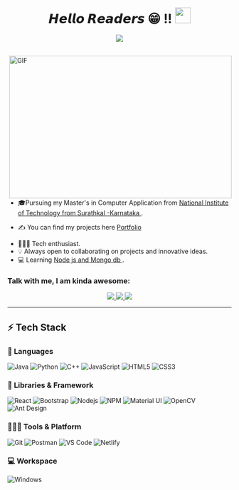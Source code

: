 <h1 align="center"><b>𝙃𝙚𝙡𝙡𝙤 𝙍𝙚𝙖𝙙𝙚𝙧𝙨  😁 !!  </b><img src="https://media.giphy.com/media/hvRJCLFzcasrR4ia7z/giphy.gif" width="35"></h1>

<p align="center">
  <a href="https://github.com/DenverCoder1/readme-typing-svg"><img src="https://readme-typing-svg.herokuapp.com?font=Time+New+Roman&color=darkblue&size=25&center=true&vCenter=true&width=600&height=100&lines=Hey+There+!+Nidhi+Verma+this+side..&hearts;++;Tech-Enthusiast+and+Web-Developer,;Computer+Science+Student,;Active+Learner,;Love+to+learn+new+stuffs..<3"></a>
</p>

<br>

<img align="right" alt="GIF" src="https://github.com/arsentieva/arsentieva/blob/main/code.gif?raw=true" width="500" height="320" />

* 🎓Pursuing my Master's in Computer Application from [National Institute of Technology from Surathkal -Karnataka ](https://www.nitk.ac.in/). 
- ✍ You can find my projects here [Portfolio](https://nidhiverma-828.netlify.app/)
* 🧑🏻‍💻 Tech enthusiast. 
* 💡 Always open to collaborating on projects and innovative ideas. 
* 💻 Learning [Node js and Mongo db ]().

### Talk with me, I am kinda awesome:

<p align="center">
	<a href="https://www.linkedin.com/in/nidhi-verma-9ab11116a/">
		<img src="https://img.shields.io/badge/LinkedIn-0077B5?style=for-the-badge&logo=linkedin&logoColor=white" />
	</a>

   <a href="https://nidhiverma-828.netlify.app/">
		<img src="https://img.shields.io/badge/portfolio-1AA260?style=for-the-badge&logo=About.me&logoColor=white" />
	</a>
	
   <a href="mailto:nidhivermaa91@gmail.com">
		<img src="https://img.shields.io/badge/Gmail-D14836?style=for-the-badge&logo=gmail&logoColor=white" />
	</a>
</p>

---

## ⚡ Tech Stack

### 🚀 Languages

![Java](https://img.shields.io/badge/Java-ED8B00?style=for-the-badge&logo=java&logoColor=white)
![Python](https://img.shields.io/badge/Python-FFD43B?style=for-the-badge&logo=python&logoColor=306998)
![C++](https://img.shields.io/badge/C%2B%2B-00599C?style=for-the-badge&logo=c%2B%2B&logoColor=white)
![JavaScript](https://img.shields.io/badge/JavaScript-323330?style=for-the-badge&logo=javascript&logoColor=F7DF1E)
![HTML5](https://img.shields.io/badge/HTML5-E34F26?style=for-the-badge&logo=html5&logoColor=white)
![CSS3](https://img.shields.io/badge/CSS3-1572B6?style=for-the-badge&logo=css3&logoColor=white)

### 🧩 Libraries & Framework

![React](https://img.shields.io/badge/React-20232A?style=for-the-badge&logo=react&logoColor=61DAFB)
![Bootstrap](https://img.shields.io/badge/Bootstrap-563D7C?style=for-the-badge&logo=bootstrap&logoColor=white)
![Nodejs](https://img.shields.io/badge/Node.js-339933?style=for-the-badge&logo=nodedotjs&logoColor=white)
![NPM](https://img.shields.io/badge/npm-CB3837?style=for-the-badge&logo=npm&logoColor=white)
![Material UI](https://img.shields.io/badge/Material--UI-0081CB?style=for-the-badge&logo=material-ui&logoColor=white)
![OpenCV](https://img.shields.io/badge/OpenCV-27338e?style=for-the-badge&logo=OpenCV&logoColor=white)
![Ant Design](https://img.shields.io/badge/-Ant%20design-yellow)

### 🧑🏻‍💻 Tools & Platform

![Git](https://img.shields.io/badge/Git-F05032?style=for-the-badge&logo=git&logoColor=white)
![Postman](https://img.shields.io/badge/Postman-FF6C37?style=for-the-badge&logo=Postman&logoColor=white)
![VS Code](https://img.shields.io/badge/Visual_Studio_Code-0078D4?style=for-the-badge&logo=visual%20studio%20code&logoColor=white)
![Netlify](https://img.shields.io/badge/Netlify-00C7B7?style=for-the-badge&logo=netlify&logoColor=white)

### 💻 Workspace

![Windows](https://img.shields.io/badge/Windows-0078D6?style=for-the-badge&logo=windows&logoColor=white)

<a href="https://media3.giphy.com/media/xT9IgzoKnwFNmISR8I/giphy.gif?cid=790b7611f0f349071452771c1b7edb664b4f6961aa8a0dc5&rid=giphy.gif&ct=g"></a>



















